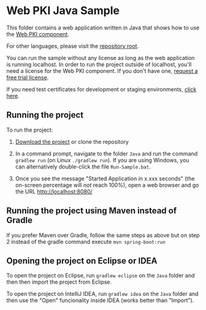 Web PKI Java Sample
===================

This folder contains a web application written in Java that shows how to use the
[Web PKI component](https://webpki.lacunasoftware.com/).

For other languages, please visit the [repository root](https://github.com/LacunaSoftware/WebPkiSamples).

You can run the sample without any license as long as the web application is running localhost. In order to run the project
outside of localhost, you'll need a license for the Web PKI component. If you don't have one, [request a free trial license](https://webpki.lacunasoftware.com/#/Contact/GetTrial).

If you need test certificates for development or staging environments, [click here](https://github.com/LacunaSoftware/WebPkiSamples#test-certificates).

Running the project
-------------------

To run the project:

1. [Download the project](https://github.com/LacunaSoftware/WebPkiSamples/archive/master.zip)
   or clone the repository

2. In a command prompt, navigate to the folder `Java` and run the command
   `gradlew run` (on Linux `./gradlew run`). If you are using Windows, you can alternatively
   double-click the file `Run-Sample.bat`.
 
3. Once you see the message "Started Application in x.xxx seconds" (the on-screen percentage
   will *not* reach 100%), open a web browser and go the URL [http://localhost:8080/](http://localhost:8080/)
   

Running the project using Maven instead of Gradle
-------------------------------------------------

If you prefer Maven over Gradle, follow the same steps as above but on step 2 instead of the gradle command execute `mvn spring-boot:run`
   

Opening the project on Eclipse or IDEA
--------------------------------------

To open the project on Eclipse, run `gradlew eclipse` on the `Java` folder and then
then import the project from Eclipse.

To open the project on IntelliJ IDEA, run `gradlew idea` on the `Java` folder
and then use the "Open" funcionality inside IDEA (works better than "Import").

